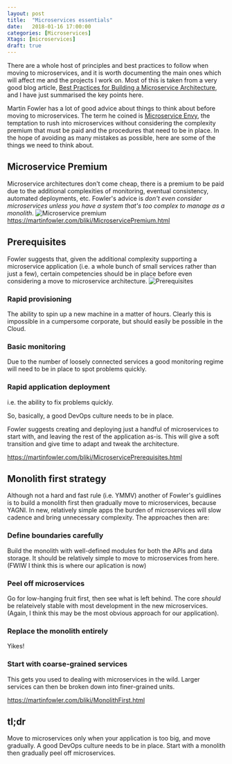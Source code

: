```yaml
---
layout: post
title:  "Microservices essentials"
date:   2018-01-16 17:00:00
categories: [Microservices]
Xtags: [microservices]
draft: true
---
```


There are a whole host of principles and best practices to follow when moving to microservices, and it is worth documenting the main ones which will affect me and the projects I work on. Most of this is taken from a very good blog article, [Best Practices for Building a Microservice Architecture](http://www.vinaysahni.com/best-practices-for-building-a-microservice-architecture), and I have just summarised the key points here.


Martin Fowler has a lot of good advice about things to think about before moving to microservices. The term he coined is [Microservice Envy](https://www.thoughtworks.com/radar/techniques/microservice-envy), the temptation to rush into microservices without considering the complexity premium that must be paid and the procedures that need to be in place. In the hope of avoiding as many mistakes as possible, here are some of the things we need to think about.


## Microservice Premium
Microservice architectures don't come cheap, there is a premium to be paid due to the additional complexities of monitoring, eventual consistency, automated deployments, etc.
Fowler's advice is *don't even consider microservices unless you have a system that's too complex to manage as a monolith*.
![Microservice premium](https://martinfowler.com/bliki/images/microservice-verdict/productivity.png)
https://martinfowler.com/bliki/MicroservicePremium.html


## Prerequisites
Fowler suggests that, given the additional complexity supporting a microservice application (i.e. a whole bunch of small services rather than just a few), certain competencies should be in place before even considering a move to microservice architecture.
![Prerequisites](https://martinfowler.com/bliki/images/microservicePrerequisites/sketch.png)
### Rapid provisioning
The ability to spin up a new machine in a matter of hours. Clearly this is impossible in a cumpersome corporate, but should easily be possible in the Cloud.
### Basic monitoring
Due to the number of loosely connected services a good monitoring regime will need to be in place to spot problems quickly.
### Rapid application deployment
i.e. the ability to fix problems quickly.

So, basically, a good DevOps culture needs to be in place.

Fowler suggests creating and deploying just a handful of microservices to start with, and leaving the rest of the application as-is. This will give a soft transition and give time to adapt and tweak the architecture.

https://martinfowler.com/bliki/MicroservicePrerequisites.html


## Monolith first strategy
Although not a hard and fast rule (i.e. YMMV) another of Fowler's guidlines is to build a monolith first then gradually move to microservices, because YAGNI. In new, relatively simple apps the burden of microservices will slow cadence and bring unnecessary complexity.
The approaches then are:
### Define boundaries carefully
Build the monolith with well-defined modules for both the APIs and data storage. It should be relatively simple to move to microservices from here. (FWIW I think this is where our aplication is now)
### Peel off microservices
Go for low-hanging fruit first, then see what is left behind. The core _should_ be relateively stable with most development in the new microservices. (Again, I think this may be the most obvious approach for our application).
### Replace the monolith entirely
Yikes!
### Start with coarse-grained services
This gets you used to dealing with  microservices in the wild. Larger services can then be broken down into finer-grained units.

https://martinfowler.com/bliki/MonolithFirst.html


## tl;dr
Move to microservices only when your application is too big, and move gradually. A good DevOps culture needs to be in place. Start with a monolith then gradually peel off microservices.
